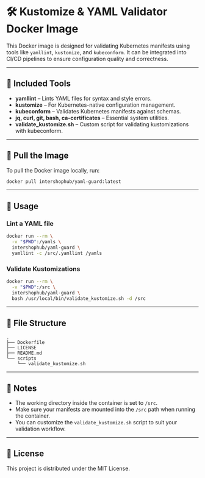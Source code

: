 # 🛠️ Kustomize & YAML Validator Docker Image

This Docker image is designed for validating Kubernetes manifests using tools like `yamllint`, `kustomize`, and `kubeconform`. It can be integrated into CI/CD pipelines to ensure configuration quality and correctness.

---

## 🧰 Included Tools

- **yamllint** – Lints YAML files for syntax and style errors.
- **kustomize** – For Kubernetes-native configuration management.
- **kubeconform** – Validates Kubernetes manifests against schemas.
- **jq, curl, git, bash, ca-certificates** – Essential system utilities.
- **validate_kustomize.sh** – Custom script for validating kustomizations with kubeconform.

---

## 🐳 Pull the Image

To pull  the Docker image locally, run:

```bash
docker pull intershophub/yaml-guard:latest
```

---

## 🚀 Usage
### Lint a YAML file

```bash
docker run --rm \
  -v "$PWD":/yamls \
  intershophub/yaml-guard \
  yamllint -c /src/.yamllint /yamls
```

### Validate Kustomizations

```bash
docker run --rm \
  -v "$PWD":/src \
  intershophub/yaml-guard \
  bash /usr/local/bin/validate_kustomize.sh -d /src
```

---

## 📁 File Structure

```
.
├── Dockerfile
├── LICENSE
├── README.md
└── scripts
    └── validate_kustomize.sh
```

---

## 📌 Notes

- The working directory inside the container is set to `/src`.
- Make sure your manifests are mounted into the `/src` path when running the container.
- You can customize the `validate_kustomize.sh` script to suit your validation workflow.

---


## 📝 License

This project is distributed under the MIT License.
